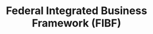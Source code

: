 ---
title: Federal Integrated Business Framework (FIBF)
description: The FIBF is the essential first step towards standards that will drive economies of scale and leverage the government’s buying power.
external_url: ussm.gsa.gov/fibf-cw/
content_tags:
type: link
filters: acquisition-best-practices na-branded-offering na-audience
---